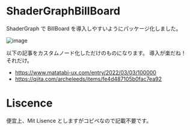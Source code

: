 # ShaderGraphBillBoard
ShaderGraph で BillBoard を導入しやすいようにパッケージ化しました。

![image](https://github.com/golden-duck2/ShaderGraphBillBoard/assets/54435287/2afd7000-f474-4959-ac3e-4f7db6f24d39)

以下の記事をカスタムノード化しただけのものになります。
導入が楽だね！　それだけ。

- https://www.matatabi-ux.com/entry/2022/03/03/100000
- https://qiita.com/archeleeds/items/fe4d487105b0fac7ea92

# Liscence
便宜上、Mit Lisence としますがコピペなので記載不要です。
